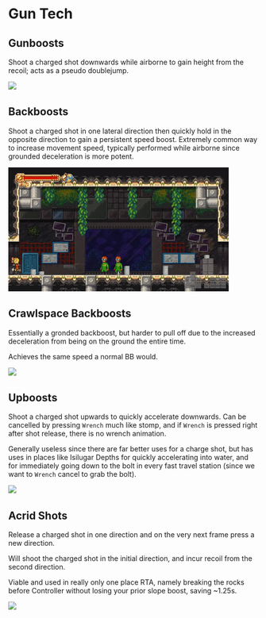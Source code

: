 # Gun Tech

## Gunboosts

Shoot a charged shot downwards while airborne to gain height from the recoil; acts as a pseudo doublejump.

![](Media/gb.gif)

## Backboosts
Shoot a charged shot in one lateral direction then quickly hold in the opposite direction to gain a persistent speed boost. Extremely common way to increase movement speed, typically performed while airborne since grounded deceleration is more potent.

![](Media/bb.gif)

## Crawlspace Backboosts
Essentially a gronded backboost, but harder to pull off due to the increased deceleration from being on the ground the entire time.

Achieves the same speed a normal BB would.

![](Media/csbb.gif)

## Upboosts
Shoot a charged shot upwards to quickly accelerate downwards. Can be cancelled by pressing `Wrench` much like stomp, and if `Wrench` is pressed right after shot release, there is no wrench animation.

Generally useless since there are far better uses for a charge shot, but has uses in places like Isilugar Depths for quickly accelerating into water, and for immediately going down to the bolt in every fast travel station (since we want to `Wrench` cancel to grab the bolt).

![](Media/ub.gif)
## Acrid Shots
Release a charged shot in one direction and on the very next frame press a new direction.

Will shoot the charged shot in the initial direction, and incur recoil from the second direction.

Viable and used in really only one place RTA, namely breaking the rocks before Controller without losing your prior slope boost, saving ~1.25s.

![](Media/asrd.gif)
